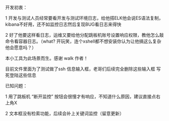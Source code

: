 
开发初衷： 

1 开发与测试人员经常要看开发与测试环境日志，给他搭ELK他会说ES语法复制，kibana不好用，还不如监控日志然后复现BUG看日志来得快

2 好了他要这样看日志，运维又要给他分配跳板机账号设置响应权限，教他怎么敲命令看容器日志。（what? 开玩笑，连个xshell都不想安装你认为让他搞这么复杂他会愿意吗？）

本小工具为此场景而生。感谢 walk 作者！

目前文件里面为了测试做了ssh 信息输入框，老哥们后续完全删除这些输入框 写死登陆这些信息

已知问题： 

1 用了跳板机 “断开监控” 按钮会很慢才有响应，不知道什么原因，建议直接点右上角X

2 文本框没有检索功能，后续会补上关键词监控（留意更新）

 
